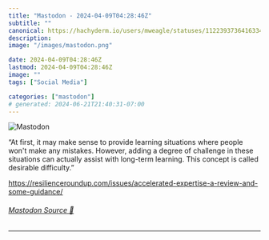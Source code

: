 ```yaml
---
title: "Mastodon - 2024-04-09T04:28:46Z"
subtitle: ""
canonical: https://hachyderm.io/users/mweagle/statuses/112239373641633439
description:
image: "/images/mastodon.png"

date: 2024-04-09T04:28:46Z
lastmod: 2024-04-09T04:28:46Z
image: ""
tags: ["Social Media"]

categories: ["mastodon"]
# generated: 2024-06-21T21:40:31-07:00
---
```

![Mastodon](/images/mastodon.png)

<p>“At first, it may make sense to provide learning situations where people won&#39;t make any mistakes. However, adding a degree of challenge in these situations can actually assist with long-term learning. This concept is called desirable difficulty.”</p><p><a href="https://resilienceroundup.com/issues/accelerated-expertise-a-review-and-some-guidance/" target="_blank" rel="nofollow noopener noreferrer" translate="no"><span class="invisible">https://</span><span class="ellipsis">resilienceroundup.com/issues/a</span><span class="invisible">ccelerated-expertise-a-review-and-some-guidance/</span></a></p>


###### [Mastodon Source 🐘](https://hachyderm.io/@mweagle/112239373641633439)

___
